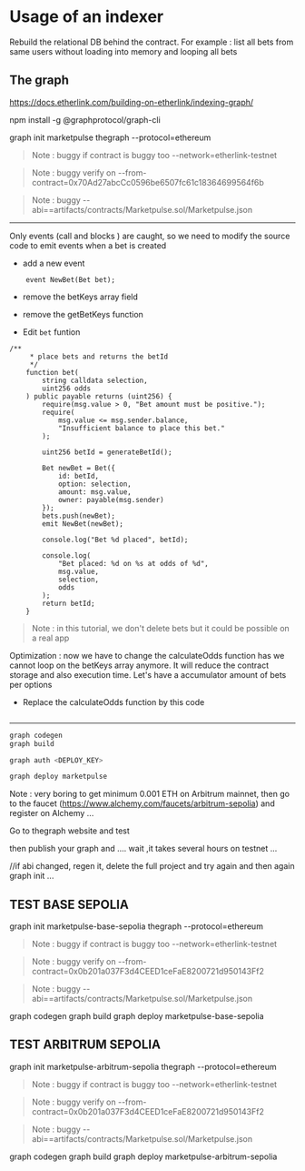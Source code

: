 # Usage of an indexer

Rebuild the relational DB behind the contract.
For example : list all bets from same users without loading into memory and looping all bets

## The graph

https://docs.etherlink.com/building-on-etherlink/indexing-graph/

npm install -g @graphprotocol/graph-cli

graph init marketpulse thegraph --protocol=ethereum

> Note : buggy if contract is buggy too --network=etherlink-testnet

> Note : buggy verify on --from-contract=0x70Ad27abcCc0596be6507fc61c18364699564f6b

> Note : buggy --abi==artifacts/contracts/Marketpulse.sol/Marketpulse.json

---

Only events (call and blocks ) are caught, so we need to modify the source code to emit events when a bet is created

- add a new event

```Solidity
    event NewBet(Bet bet);
```

- remove the betKeys array field
- remove the getBetKeys function

- Edit `bet` funtion

```Solidity
/**
     * place bets and returns the betId
     */
    function bet(
        string calldata selection,
        uint256 odds
    ) public payable returns (uint256) {
        require(msg.value > 0, "Bet amount must be positive.");
        require(
            msg.value <= msg.sender.balance,
            "Insufficient balance to place this bet."
        );

        uint256 betId = generateBetId();

        Bet newBet = Bet({
            id: betId,
            option: selection,
            amount: msg.value,
            owner: payable(msg.sender)
        });
        bets.push(newBet);
        emit NewBet(newBet);

        console.log("Bet %d placed", betId);

        console.log(
            "Bet placed: %d on %s at odds of %d",
            msg.value,
            selection,
            odds
        );
        return betId;
    }
```

> Note : in this tutorial, we don't delete bets but it could be possible on a real app

Optimization : now we have to change the calculateOdds function has we cannot loop on the betKeys array anymore. It will reduce the contract storage and also execution time. Let's have a accumulator amount of bets per options

- Replace the calculateOdds function by this code

```Solidity

```

---

```bash
graph codegen
graph build

graph auth <DEPLOY_KEY>

graph deploy marketpulse
```

Note : very boring to get minimum 0.001 ETH on Arbitrum mainnet, then go to the faucet (https://www.alchemy.com/faucets/arbitrum-sepolia) and register on Alchemy ...

Go to thegraph website and
test

then publish your graph and .... wait ,it takes several hours on testnet ...

//if abi changed, regen it, delete the full project and try again
and then again graph init ...

## TEST BASE SEPOLIA

graph init marketpulse-base-sepolia thegraph --protocol=ethereum

> Note : buggy if contract is buggy too --network=etherlink-testnet

> Note : buggy verify on --from-contract=0x0b201a037F3d4CEED1ceFaE8200721d950143Ff2

> Note : buggy --abi==artifacts/contracts/Marketpulse.sol/Marketpulse.json

graph codegen
graph build
graph deploy marketpulse-base-sepolia


## TEST ARBITRUM SEPOLIA

graph init marketpulse-arbitrum-sepolia thegraph --protocol=ethereum

> Note : buggy if contract is buggy too --network=etherlink-testnet

> Note : buggy verify on --from-contract=0x0b201a037F3d4CEED1ceFaE8200721d950143Ff2

> Note : buggy --abi==artifacts/contracts/Marketpulse.sol/Marketpulse.json

graph codegen
graph build
graph deploy marketpulse-arbitrum-sepolia


##
